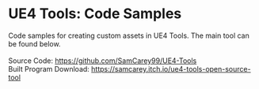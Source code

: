 # UE4 Tools: Code Samples

Code samples for creating custom assets in UE4 Tools. The main tool can be found below.<br><br>
Source Code: https://github.com/SamCarey99/UE4-Tools<br>
Built Program Download: https://samcarey.itch.io/ue4-tools-open-source-tool
